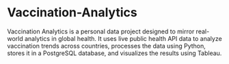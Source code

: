 # Vaccination-Analytics
Vaccination Analytics is a personal data project designed to mirror real-world analytics in global health. It uses live public health API data to analyze vaccination trends across countries, processes the data using Python, stores it in a PostgreSQL database, and visualizes the results using Tableau.
